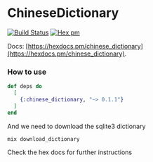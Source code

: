 # ChineseDictionary

[![Build Status](https://travis-ci.org/JorisKok/chinese_dictionary.svg?branch=master)](https://travis-ci.org/JorisKok/chinese_dictionary)
[![Hex pm](http://img.shields.io/hexpm/v/chinese_dictionary.svg?style=flat)](https://hex.pm/packages/chinese_dictionary)

Docs: [https://hexdocs.pm/chinese_dictionary](https://hexdocs.pm/chinese_dictionary).


### How to use


```elixir
def deps do
  [
    {:chinese_dictionary, "~> 0.1.1"}
  ]
end
```

And we need to download the sqlite3 dictionary
```elixir
mix download_dictionary
```

Check the hex docs for further instructions

